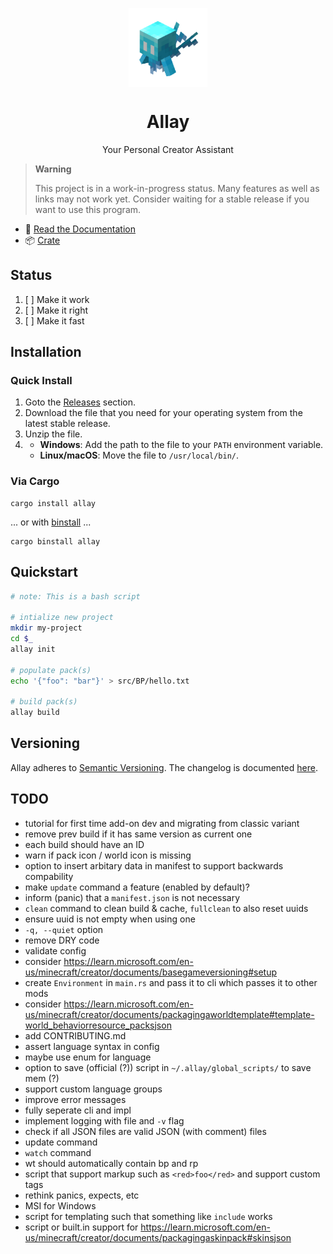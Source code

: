 <p align="center">
  <img
    src="./allay.gif"
    width="25%"
    align="center"
    alt="Animated Allay"
  />
  <h1 align="center">Allay</h1>
  <p align="center">
    Your Personal Creator Assistant
  </p>
</p>


> **Warning**
>
> This project is in a work-in-progress status. Many features as well as
> links may not work yet. Consider waiting for a stable release if you
> want to use this program.


- 📖 [Read the Documentation](https://allay-mc.github.io/docs/)
- 📦 [Crate](https://crates.io/crates/allay)


## Status

1. [ ] Make it work
2. [ ] Make it right
3. [ ] Make it fast


## Installation

### Quick Install

1. Goto the [Releases](https://github.com/allay-mc/allay/releases) section.
2. Download the file that you need for your operating system from the latest
   stable release.
3. Unzip the file.
4. - **Windows**: Add the path to the file to your `PATH` environment variable.
   - **Linux/macOS**: Move the file to `/usr/local/bin/`.


### Via Cargo

```console
cargo install allay
```

... or with [binstall](https://github.com/cargo-bins/cargo-binstall) ...

```console
cargo binstall allay
```


## Quickstart

```bash
# note: This is a bash script

# intialize new project
mkdir my-project
cd $_
allay init

# populate pack(s)
echo '{"foo": "bar"}' > src/BP/hello.txt

# build pack(s)
allay build
```


## Versioning

Allay adheres to [Semantic Versioning](https://semver.org/). The changelog is
documented [here](https://allay-mc.github.io/docs/changelog.html).


## TODO

- tutorial for first time add-on dev and migrating from classic variant
- remove prev build if it has same version as current one
- each build should have an ID
- warn if pack icon / world icon is missing
- option to insert arbitary data in manifest to support backwards compability
- make `update` command a feature (enabled by default)?
- inform (panic) that a `manifest.json` is not necessary
- `clean` command to clean build & cache, `fullclean` to also reset uuids
- ensure uuid is not empty when using one
- `-q, --quiet` option
- remove DRY code
- validate config
- consider https://learn.microsoft.com/en-us/minecraft/creator/documents/basegameversioning#setup
- create `Environment` in `main.rs` and pass it to cli which passes it to other mods
- consider https://learn.microsoft.com/en-us/minecraft/creator/documents/packagingaworldtemplate#template-world_behaviorresource_packsjson
- add CONTRIBUTING.md
- assert language syntax in config
- maybe use enum for language
- option to save (official (?)) script in `~/.allay/global_scripts/` to save mem (?)
- support custom language groups
- improve error messages
- fully seperate cli and impl
- implement logging with file and `-v` flag
- check if all JSON files are valid JSON (with comment) files
- update command
- `watch` command
- wt should automatically contain bp and rp
- script that support markup such as `<red>foo</red>` and support custom tags
- rethink panics, expects, etc
- MSI for Windows
- script for templating such that something like `include` works
- script or built.in support for https://learn.microsoft.com/en-us/minecraft/creator/documents/packagingaskinpack#skinsjson
